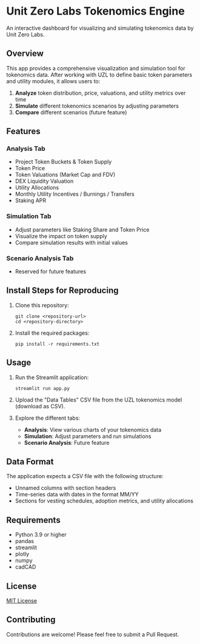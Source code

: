 # Unit Zero Labs Tokenomics Engine

An interactive dashboard for visualizing and simulating tokenomics data by Unit Zero Labs.

## Overview

This app provides a comprehensive visualization and simulation tool for tokenomics data. After working with UZL to define basic token parameters and utility modules, it allows users to:

1. **Analyze** token distribution, price, valuations, and utility metrics over time
2. **Simulate** different tokenomics scenarios by adjusting parameters
3. **Compare** different scenarios (future feature)

## Features

### Analysis Tab
- Project Token Buckets & Token Supply
- Token Price
- Token Valuations (Market Cap and FDV)
- DEX Liquidity Valuation
- Utility Allocations
- Monthly Utility Incentives / Burnings / Transfers
- Staking APR

### Simulation Tab
- Adjust parameters like Staking Share and Token Price
- Visualize the impact on token supply
- Compare simulation results with initial values

### Scenario Analysis Tab
- Reserved for future features

## Install Steps for Reproducing

1. Clone this repository:
   ```
   git clone <repository-url>
   cd <repository-directory>
   ```

2. Install the required packages:
   ```
   pip install -r requirements.txt
   ```

## Usage

1. Run the Streamlit application:
   ```
   streamlit run app.py
   ```

2. Upload the "Data Tables" CSV file from the UZL tokenomics model (download as CSV).

3. Explore the different tabs:
   - **Analysis**: View various charts of your tokenomics data
   - **Simulation**: Adjust parameters and run simulations
   - **Scenario Analysis**: Future feature

## Data Format

The application expects a CSV file with the following structure:
- Unnamed columns with section headers
- Time-series data with dates in the format MM/YY
- Sections for vesting schedules, adoption metrics, and utility allocations

## Requirements

- Python 3.9 or higher
- pandas
- streamlit
- plotly
- numpy
- cadCAD

## License

[MIT License](LICENSE)

## Contributing

Contributions are welcome! Please feel free to submit a Pull Request. 

